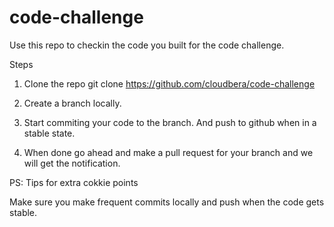 # code-challenge

Use this repo to checkin the code you built for the code challenge.

Steps
1. Clone the repo git clone https://github.com/cloudbera/code-challenge

2. Create a branch locally.

3. Start commiting your code to the branch. And push to github when in a stable state.

4. When done go ahead and make a pull request for your branch and we will get the notification.



PS: Tips for extra cokkie points

Make sure you make frequent commits locally and push when the code gets stable.
